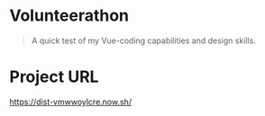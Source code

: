
# Volunteerathon

> A quick test of my Vue-coding capabilities and design skills.


# Project URL
https://dist-vmwwoylcre.now.sh/

